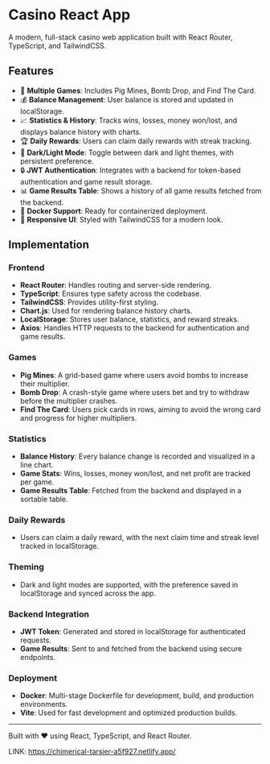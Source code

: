 # Casino React App

A modern, full-stack casino web application built with React Router, TypeScript, and TailwindCSS.

## Features

- 🎲 **Multiple Games**: Includes Pig Mines, Bomb Drop, and Find The Card.
- 💰 **Balance Management**: User balance is stored and updated in localStorage.
- 📈 **Statistics & History**: Tracks wins, losses, money won/lost, and displays balance history with charts.
- 🏆 **Daily Rewards**: Users can claim daily rewards with streak tracking.
- 🌙 **Dark/Light Mode**: Toggle between dark and light themes, with persistent preference.
- 🔒 **JWT Authentication**: Integrates with a backend for token-based authentication and game result storage.
- 📊 **Game Results Table**: Shows a history of all game results fetched from the backend.
- 🚀 **Docker Support**: Ready for containerized deployment.
- 🎨 **Responsive UI**: Styled with TailwindCSS for a modern look.

## Implementation

### Frontend

- **React Router**: Handles routing and server-side rendering.
- **TypeScript**: Ensures type safety across the codebase.
- **TailwindCSS**: Provides utility-first styling.
- **Chart.js**: Used for rendering balance history charts.
- **LocalStorage**: Stores user balance, statistics, and reward streaks.
- **Axios**: Handles HTTP requests to the backend for authentication and game results.

### Games

- **Pig Mines**: A grid-based game where users avoid bombs to increase their multiplier.
- **Bomb Drop**: A crash-style game where users bet and try to withdraw before the multiplier crashes.
- **Find The Card**: Users pick cards in rows, aiming to avoid the wrong card and progress for higher multipliers.

### Statistics

- **Balance History**: Every balance change is recorded and visualized in a line chart.
- **Game Stats**: Wins, losses, money won/lost, and net profit are tracked per game.
- **Game Results Table**: Fetched from the backend and displayed in a sortable table.

### Daily Rewards

- Users can claim a daily reward, with the next claim time and streak level tracked in localStorage.

### Theming

- Dark and light modes are supported, with the preference saved in localStorage and synced across the app.

### Backend Integration

- **JWT Token**: Generated and stored in localStorage for authenticated requests.
- **Game Results**: Sent to and fetched from the backend using secure endpoints.

### Deployment

- **Docker**: Multi-stage Dockerfile for development, build, and production environments.
- **Vite**: Used for fast development and optimized production builds.

---

Built with ❤️ using React, TypeScript, and React Router.

LINK: https://chimerical-tarsier-a5f927.netlify.app/
